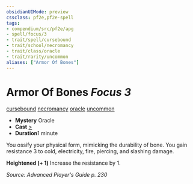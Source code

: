 ```yaml
---
obsidianUIMode: preview
cssclass: pf2e,pf2e-spell
tags:
- compendium/src/pf2e/apg
- spell/focus/3
- trait/spell/cursebound
- trait/school/necromancy
- trait/class/oracle
- trait/rarity/uncommon
aliases: ["Armor Of Bones"]
---
```

# Armor Of Bones *Focus 3*   
[cursebound](cursebound-apg.md)  [necromancy](necromancy.md)  [oracle](rules/traits/oracle-apg.md)  [uncommon](uncommon.md)  

- **Mystery** Oracle
- **Cast** [>](chapter-9-playing-the-game.md#Actions "Single Action") 
- **Duration**1 minute

You ossify your physical form, mimicking the durability of bone. You gain resistance 3 to cold, electricity, fire, piercing, and slashing damage.

**Heightened (+ 1)** Increase the resistance by 1.

*Source: Advanced Player's Guide p. 230*